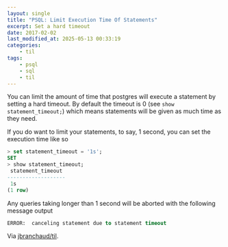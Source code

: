 ```yaml
---
layout: single
title: "PSQL: Limit Execution Time Of Statements"
excerpt: Set a hard timeout
date: 2017-02-02
last_modified_at: 2025-05-13 00:33:19
categories:
    - til
tags:
    - psql
    - sql
    - til
---
```


You can limit the amount of time that postgres will execute a statement
by setting a hard timeout. By default the timeout is 0 (see `show statement_timeout;`)
which means statements will be given as much time as they need.

If you do want to limit your statements, to say, 1 second, you can set the
execution time like so

```sql
> set statement_timeout = '1s';
SET
> show statement_timeout;
 statement_timeout
-------------------
 1s
(1 row)
```

Any queries taking longer than 1 second will be aborted with the following
message output

```sql
ERROR:  canceling statement due to statement timeout
```

Via [jbranchaud/til](https://github.com/jbranchaud/til).
